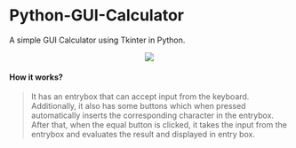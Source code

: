# Python-GUI-Calculator
A simple GUI Calculator using Tkinter in Python.
<p align='center'>
  <img src='https://github.com/SaiSwarup27/Python-GUI-Calculator/blob/master/image/Calculator.png'/>
</p>

#### How it works?

>It has an entrybox that can accept input from the keyboard. Additionally, it also has some buttons which when pressed automatically inserts the corresponding character in the entrybox. After that, when the equal button is clicked, it takes the input from the entrybox and evaluates the result and displayed in entry box.
</p>
